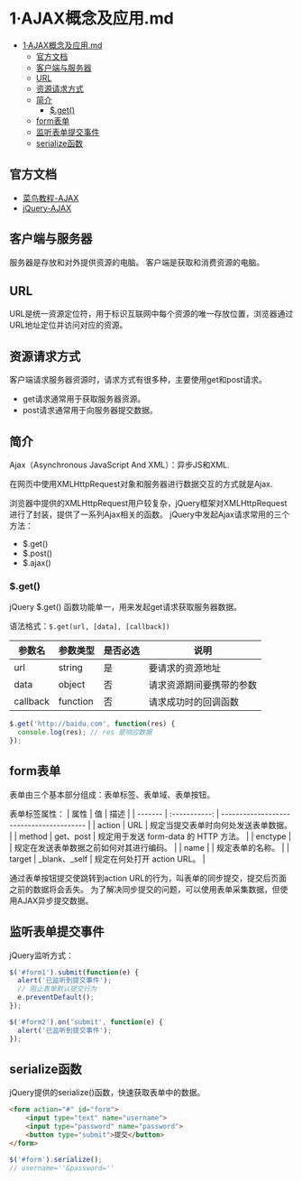 # 1·AJAX概念及应用.md

<!-- TOC -->
- [1·AJAX概念及应用.md](#1ajax概念及应用md)
  - [官方文档](#官方文档)
  - [客户端与服务器](#客户端与服务器)
  - [URL](#url)
  - [资源请求方式](#资源请求方式)
  - [简介](#简介)
    - [$.get()](#get)
  - [form表单](#form表单)
  - [监听表单提交事件](#监听表单提交事件)
  - [serialize函数](#serialize函数)
<!-- TOC -->

## 官方文档
- [菜鸟教程-AJAX](https://www.runoob.com/ajax/ajax-tutorial.html)
- [jQuery-AJAX](https://www.jquery123.com/category/ajax/)

## 客户端与服务器
服务器是存放和对外提供资源的电脑。
客户端是获取和消费资源的电脑。

## URL
URL是统一资源定位符，用于标识互联网中每个资源的唯一存放位置，浏览器通过URL地址定位并访问对应的资源。

## 资源请求方式
客户端请求服务器资源时，请求方式有很多种，主要使用get和post请求。

- get请求通常用于获取服务器资源。
- post请求通常用于向服务器提交数据。

## 简介
Ajax（Asynchronous JavaScript And XML）：异步JS和XML.

在网页中使用XMLHttpRequest对象和服务器进行数据交互的方式就是Ajax.

浏览器中提供的XMLHttpRequest用户较复杂，jQuery框架对XMLHttpRequest进行了封装，提供了一系列Ajax相关的函数。
jQuery中发起Ajax请求常用的三个方法：
- $.get()
- $.post()
- $.ajax()

### $.get()
jQuery $.get() 函数功能单一，用来发起get请求获取服务器数据。

语法格式：`$.get(url, [data], [callback])`

| 参数名      | 参数类型     | 是否必选 | 说明           |
|----------|----------|------|--------------|
| url      | string   | 是    | 要请求的资源地址     |
| data     | object   | 否    | 请求资源期间要携带的参数 |
| callback | function | 否    | 请求成功时的回调函数   |

```js
$.get('http://baidu.com', function(res) {
  console.log(res); // res 是响应数据
});
```

## form表单
表单由三个基本部分组成：表单标签、表单域、表单按钮。

表单标签属性：
| 属性    |      值       | 描述                                     |
| ------- | :-----------: | ---------------------------------------- |
| action  |      URL      | 规定当提交表单时向何处发送表单数据。     |
| method  |   get、post   | 规定用于发送 form-data 的 HTTP 方法。    |
| enctype |               | 规定在发送表单数据之前如何对其进行编码。 |
| name    |               | 规定表单的名称。                         |
| target  | _blank、_self | 规定在何处打开 action URL。              |

通过表单按钮提交使跳转到action URL的行为，叫表单的同步提交，提交后页面之前的数据将会丢失。
为了解决同步提交的问题，可以使用表单采集数据，但使用AJAX异步提交数据。

## 监听表单提交事件
jQuery监听方式：
```js
$('#form1').submit(function(e) {
  alert('已监听到提交事件');
  // 阻止表单默认提交行为
  e.preventDefault();
});

$('#form2').on('submit', function(e) {
  alert('已监听到提交事件');
});
```

## serialize函数
jQuery提供的serialize()函数，快速获取表单中的数据。

```html
<form action="#" id="form">
    <input type="text" name="username">
    <input type="password" name="password">
    <button type="submit">提交</button>
</form>
```
```js
$('#form').serialize();
// username=''&password=''
```
